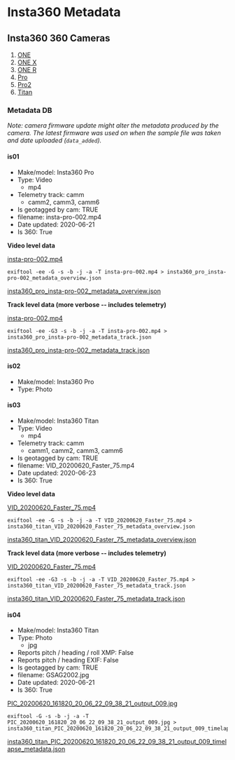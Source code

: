 # Insta360 Metadata

## Insta360 360 Cameras

1. [ONE](https://www.insta360.com/product/insta360-one/)
2. [ONE X](https://www.insta360.com/product/insta360-onex/)
3. [ONE R](https://www.insta360.com/product/insta360-oner_1inch-edition)
4. [Pro](https://www.insta360.com/product/insta360-pro/)
5. [Pro2](https://www.insta360.com/product/insta360-pro2/)
6. [Titan](https://www.insta360.com/product/insta360-titan/)

### Metadata DB

_Note: camera firmware update might alter the metadata produced by the camera. The latest firmware was used on when the sample file was taken and date uploaded (`data_added`)._

#### is01

* Make/model: Insta360 Pro
* Type: Video
	- mp4
* Telemetry track: camm
	- camm2, camm3, camm6
* Is geotagged by cam: TRUE
* filename: insta-pro-002.mp4
* Date updated: 2020-06-21
* Is 360: True

**Video level data**

[insta-pro-002.mp4](/insta360/files/insta-pro-002.txt)

```
exiftool -ee -G -s -b -j -a -T insta-pro-002.mp4 > insta360_pro_insta-pro-002_metadata_overview.json
```

[insta360_pro_insta-pro-002_metadata_overview.json](/insta360/files/insta360_pro_insta-pro-002_metadata_overview.json)

**Track level data (more verbose -- includes telemetry)**

[insta-pro-002.mp4](/insta360/files/insta-pro-002.txt)

```
exiftool -ee -G3 -s -b -j -a -T insta-pro-002.mp4 > insta360_pro_insta-pro-002_metadata_track.json
```

[insta360_pro_insta-pro-002_metadata_track.json](/insta360/files/insta360_pro_insta-pro-002_metadata_track.json)

#### is02

* Make/model: Insta360 Pro
* Type: Photo


#### is03

* Make/model: Insta360 Titan
* Type: Video
	- mp4
* Telemetry track: camm
	- camm1, camm2, camm3, camm6
* Is geotagged by cam: TRUE
* filename: VID_20200620_Faster_75.mp4
* Date updated: 2020-06-23
* Is 360: True

**Video level data**

[VID_20200620_Faster_75.mp4](/insta360/files/VID_20200620_Faster_75.txt)

```
exiftool -ee -G -s -b -j -a -T VID_20200620_Faster_75.mp4 > insta360_titan_VID_20200620_Faster_75_metadata_overview.json
```

[insta360_titan_VID_20200620_Faster_75_metadata_overview.json](/insta360/files/insta360_titan_VID_20200620_Faster_75_metadata_overview.json)

**Track level data (more verbose -- includes telemetry)**

[VID_20200620_Faster_75.mp4](/insta360/files/VID_20200620_Faster_75.txt)

```
exiftool -ee -G3 -s -b -j -a -T VID_20200620_Faster_75.mp4 > insta360_titan_VID_20200620_Faster_75_metadata_track.json
```

[insta360_titan_VID_20200620_Faster_75_metadata_track.json](/insta360/files/insta360_titan_VID_20200620_Faster_75_metadata_track.json)

#### is04

* Make/model: Insta360 Titan
* Type: Photo
	- jpg
* Reports pitch / heading / roll XMP: False
* Reports pitch / heading EXIF: False
* Is geotagged by cam: TRUE
* filename: GSAG2002.jpg
* Date updated: 2020-06-21
* Is 360: True

[PIC_20200620_161820_20_06_22_09_38_21_output_009.jpg](/insta360/files/PIC_20200620_161820_20_06_22_09_38_21_output_009.jpg)

```
exiftool -G -s -b -j -a -T PIC_20200620_161820_20_06_22_09_38_21_output_009.jpg > insta360_titan_PIC_20200620_161820_20_06_22_09_38_21_output_009_timelapse_metadata.json
```

[insta360_titan_PIC_20200620_161820_20_06_22_09_38_21_output_009_timelapse_metadata.json](/insta360/files/insta360_titan_PIC_20200620_161820_20_06_22_09_38_21_output_009_timelapse_metadata.json)